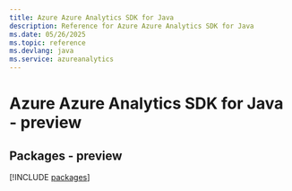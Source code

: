 ```yaml
---
title: Azure Azure Analytics SDK for Java
description: Reference for Azure Azure Analytics SDK for Java
ms.date: 05/26/2025
ms.topic: reference
ms.devlang: java
ms.service: azureanalytics
---
```

# Azure Azure Analytics SDK for Java - preview
## Packages - preview
[!INCLUDE [packages](azure-analytics-index.md)]